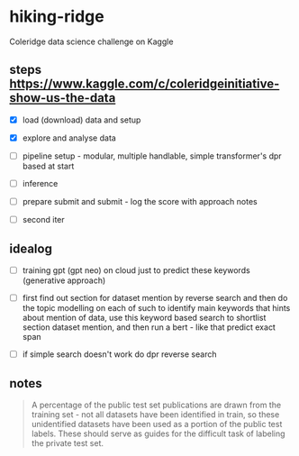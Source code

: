 # hiking-ridge
Coleridge data science challenge on Kaggle


## steps https://www.kaggle.com/c/coleridgeinitiative-show-us-the-data 

- [x] load (download) data and setup 
- [x] explore and analyse data
- [ ] pipeline setup - modular, multiple handlable, simple transformer's dpr based at start
- [ ] inference
- [ ] prepare submit and submit - log the score with approach notes

- [ ] second iter


## idealog
- [ ] training gpt (gpt neo) on cloud just to predict these keywords (generative approach)
- [ ] first find out section for dataset mention by reverse search and then do the topic modelling on each of such to identify main keywords that hints about mention of data, use this keyword based search to shortlist section dataset mention, and then run a bert - like that predict exact span
- [ ] if simple search doesn't work do dpr reverse search



## notes 
>A percentage of the public test set publications are drawn from the training set - not all datasets have been identified in train, so these unidentified datasets have been used as a portion of the public test labels. These should serve as guides for the difficult task of labeling the private test set.
